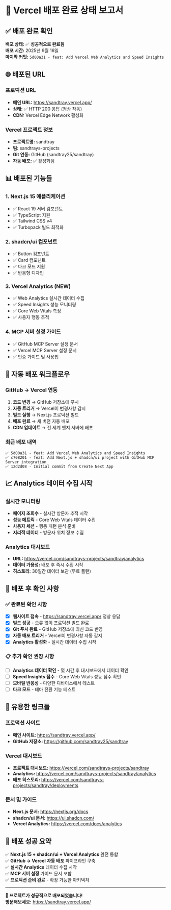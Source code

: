 # 🚀 Vercel 배포 완료 상태 보고서

## ✅ **배포 완료 확인**

**배포 상태:** ✅ **성공적으로 완료됨**  
**배포 시간:** 2025년 9월 16일  
**마지막 커밋:** `5d00a31 - feat: Add Vercel Web Analytics and Speed Insights`

## 🌐 **배포된 URL**

### 프로덕션 URL
- **메인 URL:** https://sandtray.vercel.app/
- **상태:** ✅ HTTP 200 응답 (정상 작동)
- **CDN:** Vercel Edge Network 활성화

### Vercel 프로젝트 정보
- **프로젝트명:** sandtray
- **팀:** sandtrays-projects
- **Git 연동:** GitHub (sandtray25/sandtray)
- **자동 배포:** ✅ 활성화됨

## 📊 **배포된 기능들**

### 1. Next.js 15 애플리케이션
- ✅ React 19 서버 컴포넌트
- ✅ TypeScript 지원
- ✅ Tailwind CSS v4
- ✅ Turbopack 빌드 최적화

### 2. shadcn/ui 컴포넌트
- ✅ Button 컴포넌트
- ✅ Card 컴포넌트
- ✅ 다크 모드 지원
- ✅ 반응형 디자인

### 3. Vercel Analytics (NEW)
- ✅ Web Analytics 실시간 데이터 수집
- ✅ Speed Insights 성능 모니터링
- ✅ Core Web Vitals 측정
- ✅ 사용자 행동 추적

### 4. MCP 서버 설정 가이드
- ✅ GitHub MCP Server 설정 문서
- ✅ Vercel MCP Server 설정 문서
- ✅ 인증 가이드 및 사용법

## 🔄 **자동 배포 워크플로우**

### GitHub → Vercel 연동
1. **코드 변경** → GitHub 저장소에 푸시
2. **자동 트리거** → Vercel이 변경사항 감지
3. **빌드 실행** → Next.js 프로덕션 빌드
4. **배포 완료** → 새 버전 자동 배포
5. **CDN 업데이트** → 전 세계 엣지 서버에 배포

### 최근 배포 내역
```
✅ 5d00a31 - feat: Add Vercel Web Analytics and Speed Insights
✅ c708201 - feat: Add Next.js + shadcn/ui project with GitHub MCP Server integration
✅ 12d2d08 - Initial commit from Create Next App
```

## 📈 **Analytics 데이터 수집 시작**

### 실시간 모니터링
- **페이지 조회수** - 실시간 방문자 추적 시작
- **성능 메트릭** - Core Web Vitals 데이터 수집
- **사용자 세션** - 행동 패턴 분석 준비
- **지리적 데이터** - 방문자 위치 정보 수집

### Analytics 대시보드
- **URL:** https://vercel.com/sandtrays-projects/sandtray/analytics
- **데이터 가용성:** 배포 후 즉시 수집 시작
- **히스토리:** 30일간 데이터 보관 (무료 플랜)

## 🎯 **배포 후 확인 사항**

### ✅ 완료된 확인 사항
- [x] **웹사이트 접속** - https://sandtray.vercel.app/ 정상 응답
- [x] **빌드 성공** - 오류 없이 프로덕션 빌드 완료
- [x] **Git 푸시 완료** - GitHub 저장소에 최신 코드 반영
- [x] **자동 배포 트리거** - Vercel이 변경사항 자동 감지
- [x] **Analytics 활성화** - 실시간 데이터 수집 시작

### 📋 추가 확인 권장 사항
- [ ] **Analytics 데이터 확인** - 몇 시간 후 대시보드에서 데이터 확인
- [ ] **Speed Insights 점수** - Core Web Vitals 성능 점수 확인
- [ ] **모바일 반응성** - 다양한 디바이스에서 테스트
- [ ] **다크 모드** - 테마 전환 기능 테스트

## 🔗 **유용한 링크들**

### 프로덕션 사이트
- **메인 사이트:** https://sandtray.vercel.app/
- **GitHub 저장소:** https://github.com/sandtray25/sandtray

### Vercel 대시보드
- **프로젝트 대시보드:** https://vercel.com/sandtrays-projects/sandtray
- **Analytics:** https://vercel.com/sandtrays-projects/sandtray/analytics
- **배포 히스토리:** https://vercel.com/sandtrays-projects/sandtray/deployments

### 문서 및 가이드
- **Next.js 문서:** https://nextjs.org/docs
- **shadcn/ui 문서:** https://ui.shadcn.com/
- **Vercel Analytics:** https://vercel.com/docs/analytics

## 🎉 **배포 성공 요약**

✅ **Next.js 15 + shadcn/ui + Vercel Analytics** 완전 통합  
✅ **GitHub → Vercel 자동 배포** 파이프라인 구축  
✅ **실시간 Analytics** 데이터 수집 시작  
✅ **MCP 서버 설정** 가이드 문서 포함  
✅ **프로덕션 준비 완료** - 확장 가능한 아키텍처

---

**🌟 프로젝트가 성공적으로 배포되었습니다!**  
**방문해보세요:** https://sandtray.vercel.app/

